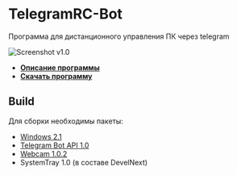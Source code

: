 # TelegramRC-Bot
Программа для дистанционного управления ПК через telegram

![Screenshot v1.0](https://tssaltan.top/files/2019/07/telegram-rc-bot.jpg)

* [**Описание программы**](https://tssaltan.top/1928.telegramrc-bot-удалённое-управление-пк-через-telegram/)
* [**Скачать программу**](https://tssaltan.top/download/1931/)


## Build
Для сборки необходимы пакеты:
* [Windows 2.1](https://github.com/TsSaltan/DevelNext-Windows/releases/tag/2.1)
* [Telegram Bot API 1.0](https://github.com/broelik/jphp-telegram-bot-api/releases/tag/1.0.0)
* [Webcam 1.0.2](https://github.com/jphp-group/jphp-webcam-ext/releases/tag/1.0.3)
* SystemTray 1.0 (в составе DevelNext)

